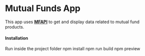 
# Mutual Funds App

This app uses [**MFAPI**](https://www.mfapi.in/) to get and display data related to mutual fund products. 

#### Installation
Run inside the project folder
                npm install
                npm run build
                npm preview



